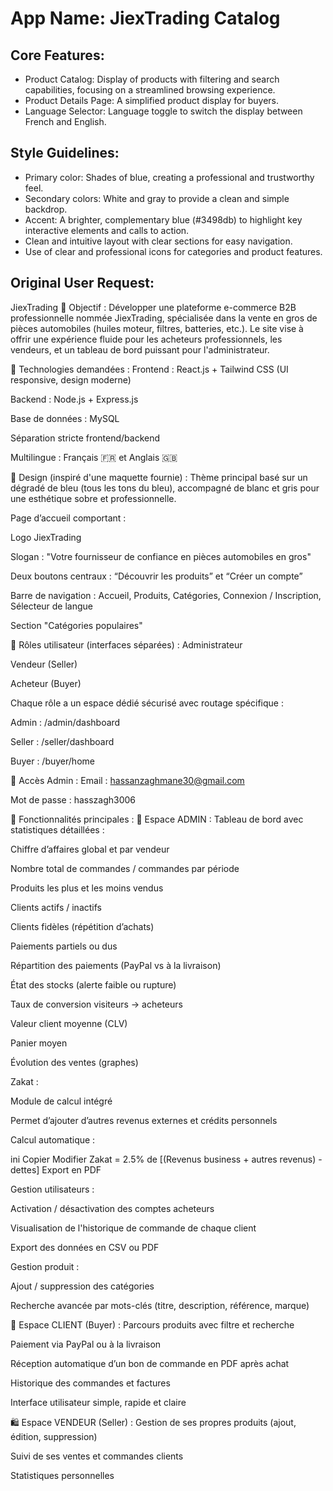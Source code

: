 # **App Name**: JiexTrading Catalog

## Core Features:

- Product Catalog: Display of products with filtering and search capabilities, focusing on a streamlined browsing experience.
- Product Details Page: A simplified product display for buyers.
- Language Selector: Language toggle to switch the display between French and English.

## Style Guidelines:

- Primary color: Shades of blue, creating a professional and trustworthy feel.
- Secondary colors: White and gray to provide a clean and simple backdrop.
- Accent: A brighter, complementary blue (#3498db) to highlight key interactive elements and calls to action.
- Clean and intuitive layout with clear sections for easy navigation.
- Use of clear and professional icons for categories and product features.

## Original User Request:
JiexTrading
🎯 Objectif :
Développer une plateforme e-commerce B2B professionnelle nommée JiexTrading, spécialisée dans la vente en gros de pièces automobiles (huiles moteur, filtres, batteries, etc.). Le site vise à offrir une expérience fluide pour les acheteurs professionnels, les vendeurs, et un tableau de bord puissant pour l'administrateur.

🧪 Technologies demandées :
Frontend : React.js + Tailwind CSS (UI responsive, design moderne)

Backend : Node.js + Express.js

Base de données : MySQL

Séparation stricte frontend/backend

Multilingue : Français 🇫🇷 et Anglais 🇬🇧

🎨 Design (inspiré d'une maquette fournie) :
Thème principal basé sur un dégradé de bleu (tous les tons du bleu), accompagné de blanc et gris pour une esthétique sobre et professionnelle.

Page d’accueil comportant :

Logo JiexTrading

Slogan : "Votre fournisseur de confiance en pièces automobiles en gros"

Deux boutons centraux : “Découvrir les produits” et “Créer un compte”

Barre de navigation : Accueil, Produits, Catégories, Connexion / Inscription, Sélecteur de langue

Section "Catégories populaires"

👥 Rôles utilisateur (interfaces séparées) :
Administrateur

Vendeur (Seller)

Acheteur (Buyer)

Chaque rôle a un espace dédié sécurisé avec routage spécifique :

Admin : /admin/dashboard

Seller : /seller/dashboard

Buyer : /buyer/home

🔐 Accès Admin :
Email : hassanzaghmane30@gmail.com

Mot de passe : hasszagh3006

🧩 Fonctionnalités principales :
👑 Espace ADMIN :
Tableau de bord avec statistiques détaillées :

Chiffre d’affaires global et par vendeur

Nombre total de commandes / commandes par période

Produits les plus et les moins vendus

Clients actifs / inactifs

Clients fidèles (répétition d’achats)

Paiements partiels ou dus

Répartition des paiements (PayPal vs à la livraison)

État des stocks (alerte faible ou rupture)

Taux de conversion visiteurs → acheteurs

Valeur client moyenne (CLV)

Panier moyen

Évolution des ventes (graphes)

Zakat :

Module de calcul intégré

Permet d’ajouter d’autres revenus externes et crédits personnels

Calcul automatique :

ini
Copier
Modifier
Zakat = 2.5% de [(Revenus business + autres revenus) - dettes]
Export en PDF

Gestion utilisateurs :

Activation / désactivation des comptes acheteurs

Visualisation de l'historique de commande de chaque client

Export des données en CSV ou PDF

Gestion produit :

Ajout / suppression des catégories

Recherche avancée par mots-clés (titre, description, référence, marque)

🛒 Espace CLIENT (Buyer) :
Parcours produits avec filtre et recherche

Paiement via PayPal ou à la livraison

Réception automatique d’un bon de commande en PDF après achat

Historique des commandes et factures

Interface utilisateur simple, rapide et claire

🛍️ Espace VENDEUR (Seller) :
Gestion de ses propres produits (ajout, édition, suppression)

Suivi de ses ventes et commandes clients

Statistiques personnelles
  